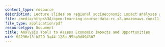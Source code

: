 ```yaml
---
content_type: resource
description: Lecture slides on regional socioeconomic impact analyses and modeling.
file: /media/https%3A/open-learning-course-data-rc.s3.amazonaws.com/11-482j-regional-socioeconomic-impact-analyses-and-modeling-fall-2007/06236e13b2293a44128a95ba3d894307_lec.pdf
file_type: application/pdf
resourcetype: Document
title: Analysis Tools to Assess Economic Impacts and Opportunities
uid: 06236e13-b229-3a44-128a-95ba3d894307
---
```

